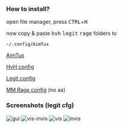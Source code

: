 ### How to install?
open file manager, press <kbd>CTRL</kbd>+<kbd>H</kbd>

now copy & paste <kbd>hvh</kbd> <kbd>legit</kbd> <kbd>rage</kbd> folders to
```
~/.config/AimTux
```

[AimTux](https://github.com/AimTuxOfficial/AimTux)


[HvH config](https://github.com/hvhboi/atconfig/tree/master/HvH)

[Legit config](https://github.com/hvhboi/atconfig/tree/master/legit)

[MM Rage config](https://github.com/hvhboi/atconfig/tree/master/rage%20mm%20no%20aa) (no aa)


### Screenshots (legit cfg)
![gui](http://i.imgur.com/skVbQCi.png)
![vis-invis](http://i.imgur.com/9Mizs5D.jpg)
![vis](http://i.imgur.com/fOfqeYV.jpg)
![invis](http://i.imgur.com/fOfqeYV.jpg)
